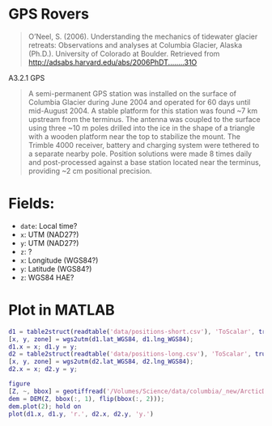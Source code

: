 GPS Rovers
==========

> O’Neel, S. (2006). Understanding the mechanics of tidewater glacier retreats: Observations and analyses at Columbia Glacier, Alaska (Ph.D.). University of Colorado at Boulder. Retrieved from http://adsabs.harvard.edu/abs/2006PhDT........31O

A3.2.1 GPS
> A semi-permanent GPS station was installed on the surface of Columbia Glacier during June 2004 and operated for 60 days until mid-August 2004. A stable platform for this station was found ~7 km upstream from the terminus. The antenna was coupled to the surface using three ~10 m poles drilled into the ice in the shape of a triangle with a wooden platform near the top to stabilize the mount. The Trimble 4000 receiver, battery and charging system were tethered to a separate nearby pole. Position solutions were made 8 times daily and post-processed against a base station located near the terminus, providing ~2 cm positional precision.

# Fields:

- `date`: Local time?
- `x`: UTM (NAD27?)
- `y`: UTM (NAD27?)
- `z`: ?
- `x`: Longitude (WGS84?)
- `y`: Latitude (WGS84?)
- `z`: WGS84 HAE?

# Plot in MATLAB

```matlab
d1 = table2struct(readtable('data/positions-short.csv'), 'ToScalar', true);
[x, y, zone] = wgs2utm(d1.lat_WGS84, d1.lng_WGS84);
d1.x = x; d1.y = y;
d2 = table2struct(readtable('data/positions-long.csv'), 'ToScalar', true);
[x, y, zone] = wgs2utm(d2.lat_WGS84, d2.lng_WGS84);
d2.x = x; d2.y = y;

figure
[Z, ~, bbox] = geotiffread('/Volumes/Science/data/columbia/_new/ArcticDEM/tiles/merged_projected_clipped.tif');
dem = DEM(Z, bbox(:, 1), flip(bbox(:, 2)));
dem.plot(2); hold on
plot(d1.x, d1.y, 'r.', d2.x, d2.y, 'y.')
```
